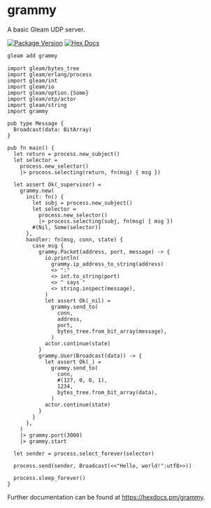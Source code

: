 # grammy

A basic Gleam UDP server.

[![Package Version](https://img.shields.io/hexpm/v/grammy)](https://hex.pm/packages/grammy)
[![Hex Docs](https://img.shields.io/badge/hex-docs-ffaff3)](https://hexdocs.pm/grammy/)

```sh
gleam add grammy
```
```gleam
import gleam/bytes_tree
import gleam/erlang/process
import gleam/int
import gleam/io
import gleam/option.{Some}
import gleam/otp/actor
import gleam/string
import grammy

pub type Message {
  Broadcast(data: BitArray)
}

pub fn main() {
  let return = process.new_subject()
  let selector =
    process.new_selector()
    |> process.selecting(return, fn(msg) { msg })

  let assert Ok(_supervisor) =
    grammy.new(
      init: fn() {
        let subj = process.new_subject()
        let selector =
          process.new_selector()
          |> process.selecting(subj, fn(msg) { msg })
        #(Nil, Some(selector))
      },
      handler: fn(msg, conn, state) {
        case msg {
          grammy.Packet(address, port, message) -> {
            io.println(
              grammy.ip_address_to_string(address)
              <> ":"
              <> int.to_string(port)
              <> " says "
              <> string.inspect(message),
            )
            let assert Ok(_nil) =
              grammy.send_to(
                conn,
                address,
                port,
                bytes_tree.from_bit_array(message),
              )
            actor.continue(state)
          }
          grammy.User(Broadcast(data)) -> {
            let assert Ok(_) =
              grammy.send_to(
                conn,
                #(127, 0, 0, 1),
                1234,
                bytes_tree.from_bit_array(data),
              )
            actor.continue(state)
          }
        }
      },
    )
    |> grammy.port(3000)
    |> grammy.start

  let sender = process.select_forever(selector)

  process.send(sender, Broadcast(<<"Hello, world!":utf8>>))

  process.sleep_forever()
}
```

Further documentation can be found at <https://hexdocs.pm/grammy>.

